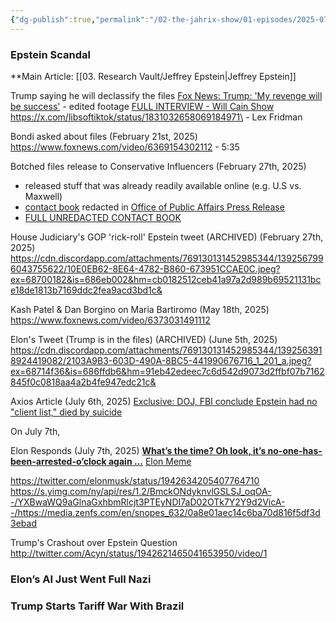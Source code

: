 ```yaml
---
{"dg-publish":true,"permalink":"/02-the-jahrix-show/01-episodes/2025-07-11/","tags":["epstein","jahrixshow"],"created":"2025-07-09T13:38:42.000-04:00","updated":"2025-07-11T07:06:10.000-04:00"}
---
```


### Epstein Scandal
**Main Article: [[03. Research Vault/Jeffrey Epstein\|Jeffrey Epstein]]

Trump saying he will declassify the files
[Fox News: Trump: 'My revenge will be success'](https://www.youtube.com/watch?v=I12BrDyu1n0&t=301s) - edited footage
[FULL INTERVIEW - Will Cain Show](https://www.youtube.com/live/HVKRNcQUbRY?si=aPFLaw5H4wvEZkM0&t=2114)
https://x.com/libsoftiktok/status/1831032658069184971\ - Lex Fridman

Bondi asked about files (February 21st, 2025)
https://www.foxnews.com/video/6369154302112 - 5:35

Botched files release to Conservative Influencers (February 27th, 2025)
- released stuff that was already readily available online (e.g. U.S vs. Maxwell)
- [contact book](https://www.justice.gov/ag/media/1391321/dl?inline) redacted in [Office of Public Affairs Press Release](https://www.justice.gov/opa/pr/attorney-general-pamela-bondi-releases-first-phase-declassified-epstein-files)
- [FULL UNREDACTED CONTACT BOOK](https://ia601903.us.archive.org/5/items/jeffrey-epstein-39s-little-black-book-unredacted/Jeffrey_Epstein39s_Little_Black_Book_unredacted.pdf)

House Judiciary's GOP 'rick-roll' Epstein tweet (ARCHIVED) (February 27th, 2025)
https://cdn.discordapp.com/attachments/769130131452985344/1392567996043755622/10E0EB62-8E64-4782-B860-673951CCAE0C.jpeg?ex=68700182&is=686eb002&hm=cb0182512ceb41a97a2d989b69521131bce18de1813b7169ddc2fea9acd3bd1c&

Kash Patel & Dan Borgino on Maria Bartiromo (May 18th, 2025)
https://www.foxnews.com/video/6373031491112

Elon's Tweet (Trump is in the files) (ARCHIVED) (June 5th, 2025)
https://cdn.discordapp.com/attachments/769130131452985344/1392563918924419082/2103A9B3-603D-490A-8BC5-441990676716_1_201_a.jpeg?ex=68714f36&is=686ffdb6&hm=91eb42edeec7c6d542d9073d2ffbf07b7162845f0c0818aa4a2b4fe947edc21c&

Axios Article (July 6th, 2025)
[Exclusive: DOJ, FBI conclude Epstein had no "client list," died by suicide](https://www.axios.com/2025/07/07/jeffrey-epstein-suicide-client-list-trump-administration)

On July 7th, 

Elon Responds (July 7th, 2025)
**[What’s the time? Oh look, it’s no-one-has-been-arrested-o’clock again …](https://twitter.com/elonmusk/status/1942132189229162960/photo/1)**
[Elon Meme](https://twitter.com/elonmusk/status/1942119635341754538?mx=1)

https://twitter.com/elonmusk/status/1942634205407764710
https://s.yimg.com/ny/api/res/1.2/BmckONdyknvlGSLSJ_oqOA--/YXBwaWQ9aGlnaGxhbmRlcjt3PTEyNDI7aD02OTk7Y2Y9d2VicA--/https://media.zenfs.com/en/snopes_632/0a8e01aec14c6ba70d816f5df3d3ebad

Trump's Crashout over Epstein Question
http://twitter.com/Acyn/status/1942621465041653950/video/1


### Elon’s AI Just Went Full Nazi 

### Trump Starts Tariff War With Brazil

